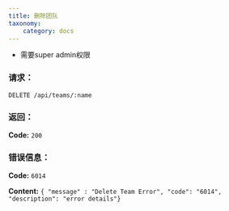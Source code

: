```yaml
---
title: 删除团队
taxonomy:
    category: docs
---
```


- 需要super admin权限

### 请求：

    DELETE /api/teams/:name

### 返回：

**Code:** `200`

### 错误信息：

**Code:** `6014`

**Content:** `{ "message" : "Delete Team Error", "code": "6014", "description": "error details"}`
